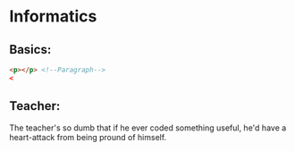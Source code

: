 # Informatics
## Basics:
```html
<p></p> <!--Paragraph-->
<
```
## Teacher:
The teacher's so dumb that if he ever coded something useful, he'd have a heart-attack from being pround of himself.
